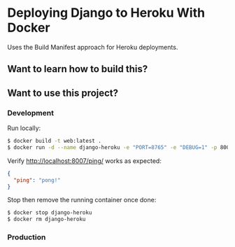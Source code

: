 # Deploying Django to Heroku With Docker

Uses the Build Manifest approach for Heroku deployments.

## Want to learn how to build this?



## Want to use this project?

### Development

Run locally:

```sh
$ docker build -t web:latest .
$ docker run -d --name django-heroku -e "PORT=8765" -e "DEBUG=1" -p 8007:8765 web:latest
```

Verify [http://localhost:8007/ping/](http://localhost:8007/ping/) works as expected:

```json
{
  "ping": "pong!"
}
```

Stop then remove the running container once done:

```sh
$ docker stop django-heroku
$ docker rm django-heroku
```

### Production



